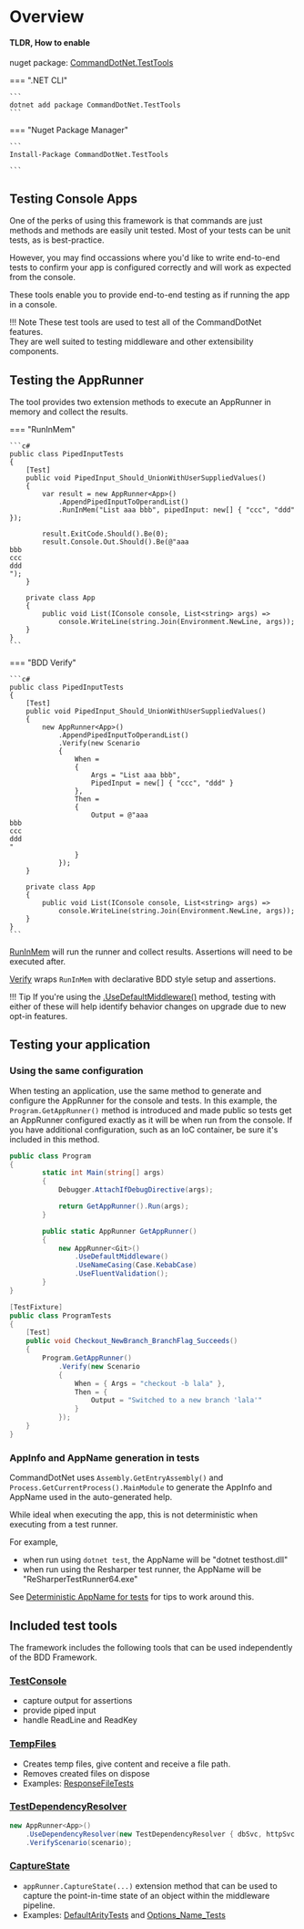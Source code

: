 # Overview

#### TLDR, How to enable 

nuget package: [CommandDotNet.TestTools](https://www.nuget.org/packages/CommandDotNet.TestTools)

=== ".NET CLI"

    ```
    dotnet add package CommandDotNet.TestTools
    ```
    
=== "Nuget Package Manager"

    ```
    Install-Package CommandDotNet.TestTools

    ```

## Testing Console Apps

One of the perks of using this framework is that commands are just methods and methods are easily unit tested. Most of your tests can be unit tests, as is best-practice.

However, you may find occassions where you'd like to write end-to-end tests to confirm your app is configured correctly and will work as expected from the console. 

These tools enable you to provide end-to-end testing as if running the app in a console.

!!! Note
    These test tools are used to test all of the CommandDotNet features.<br/>They are well suited to testing middleware and other extensibility components. 

## Testing the AppRunner

The tool provides two extension methods to execute an AppRunner in memory and collect the results.

=== "RunInMem"

    ```c#
    public class PipedInputTests
    {
        [Test]
        public void PipedInput_Should_UnionWithUserSuppliedValues()
        {
            var result = new AppRunner<App>()
                .AppendPipedInputToOperandList()
                .RunInMem("List aaa bbb", pipedInput: new[] { "ccc", "ddd" });

            result.ExitCode.Should().Be(0);
            result.Console.Out.Should().Be(@"aaa
    bbb
    ccc
    ddd
    ");
        }

        private class App
        {
            public void List(IConsole console, List<string> args) =>
                console.WriteLine(string.Join(Environment.NewLine, args));
        }
    }
    ```

=== "BDD Verify"

    ```c#
    public class PipedInputTests
    {
        [Test]
        public void PipedInput_Should_UnionWithUserSuppliedValues()
        {
            new AppRunner<App>()
                .AppendPipedInputToOperandList()
                .Verify(new Scenario
                {
                    When = 
                    {
                        Args = "List aaa bbb",
                        PipedInput = new[] { "ccc", "ddd" } 
                    },
                    Then =
                    {
                        Output = @"aaa
    bbb
    ccc
    ddd
    "
                    }
                });
        }

        private class App
        {
            public void List(IConsole console, List<string> args) =>
                console.WriteLine(string.Join(Environment.NewLine, args));
        }
    }
    ```

[RunInMem](Harness/run-in-mem.md) will run the runner and collect results. Assertions will need to be executed after.

[Verify](Harness/bdd.md) wraps `RunInMem` with declarative BDD style setup and assertions.

!!! Tip
    If you're using the [.UseDefaultMiddleware()](../OtherFeatures/default-middleware.md) method, testing with either of these will help identify behavior changes on upgrade due to new opt-in features.

## Testing your application

### Using the same configuration

When testing an application, use the same method to generate and configure the AppRunner for the console and tests. In this example, the `Program.GetAppRunner()` method is introduced and made public 
so tests get an AppRunner configured exactly as it will be when run from the console. If you have additional configuration, such as an IoC container, be sure it's included in this method.

```c#
public class Program
{
        static int Main(string[] args)
        {
            Debugger.AttachIfDebugDirective(args);

            return GetAppRunner().Run(args);
        }

        public static AppRunner GetAppRunner()
        {    
            new AppRunner<Git>()
                .UseDefaultMiddleware()
                .UseNameCasing(Case.KebabCase)
                .UseFluentValidation();
        }
}
```

```c#
[TestFixture]
public class ProgramTests
{
    [Test]
    public void Checkout_NewBranch_BranchFlag_Succeeds()
    {
        Program.GetAppRunner()
            .Verify(new Scenario
            {
                When = { Args = "checkout -b lala" },
                Then = { 
                    Output = "Switched to a new branch 'lala'" 
                }
            });
    }
}
```

### AppInfo and AppName generation in tests

CommandDotNet uses `Assembly.GetEntryAssembly()` and `Process.GetCurrentProcess().MainModule` to generate the AppInfo and AppName used in the auto-generated help.

While ideal when executing the app, this is not deterministic when executing from a test runner.

For example, 

* when run using `dotnet test`, the AppName will be "dotnet testhost.dll"
* when run using the Resharper test runner, the AppName will be "ReSharperTestRunner64.exe"

See [Deterministic AppName for tests](Tools/deterministic-appinfo.md) for tips to work around this.

## Included test tools

The framework includes the following tools that can be used independently of the BDD Framework.

### [TestConsole](https://github.com/bilal-fazlani/commanddotnet/blob/master/CommandDotNet.TestTools/TestConsole.cs)

* capture output for assertions
* provide piped input
* handle ReadLine and ReadKey

### [TempFiles](https://github.com/bilal-fazlani/commanddotnet/blob/master/CommandDotNet.TestTools/TempFiles.cs)

* Creates temp files, give content and receive a file path.
* Removes created files on dispose
* Examples: [ResponseFileTests](https://github.com/bilal-fazlani/commanddotnet/blob/master/CommandDotNet.Tests/FeatureTests/ResponseFileTests.cs)

### [TestDependencyResolver](https://github.com/bilal-fazlani/commanddotnet/blob/master/CommandDotNet.TestTools/TestDependencyResolver.cs) 

```c#
new AppRunner<App>()
    .UseDependencyResolver(new TestDependencyResolver { dbSvc, httpSvc })
    .VerifyScenario(scenario);
```

### [CaptureState](https://github.com/bilal-fazlani/commanddotnet/blob/master/CommandDotNet.TestTools/AppRunnerTestExtensions.cs#L20)

* `appRunner.CaptureState(...)` extension method that can be used to capture the point-in-time state of an object within the middleware pipeline.
* Examples: [DefaultArityTests](https://github.com/bilal-fazlani/commanddotnet/blob/master/CommandDotNet.Tests/FeatureTests/Arguments/DefaultArityTests.cs) and [Options_Name_Tests](https://github.com/bilal-fazlani/commanddotnet/blob/master/CommandDotNet.Tests/FeatureTests/Arguments/Options_Name_Tests.cs)

